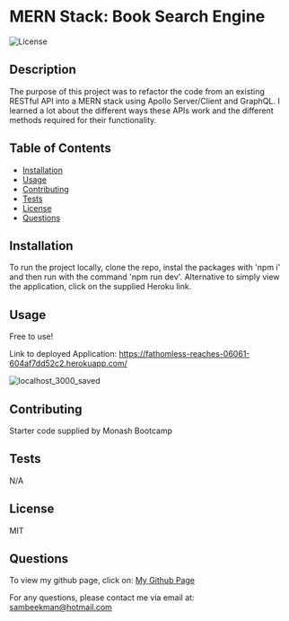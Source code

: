 
# MERN Stack: Book Search Engine

![License](https://img.shields.io/badge/License-MIT-blue)


## Description

The purpose of this project was to refactor the code from an existing RESTful API into a MERN stack using Apollo Server/Client and GraphQL. I learned a lot about the different ways these APIs work and the different methods required for their functionality.


## Table of Contents
- [Installation](#Installation)
- [Usage](#Usage)
- [Contributing](#Contributing)
- [Tests](#Tests)
- [License](#License)
- [Questions](#Questions)


## Installation

To run the project locally, clone the repo, instal the packages with 'npm i' and then run with the command 'npm run dev'. Alternative to simply view the application, click on the supplied Heroku link.


## Usage

Free to use!

Link to deployed Application: https://fathomless-reaches-06061-604af7dd52c2.herokuapp.com/

![localhost_3000_saved](https://github.com/SamBeekman/MERN-Book-Search-Engine/assets/131665093/8efca3f4-754e-41f0-9d58-af19ca51f17d)



## Contributing

Starter code supplied by Monash Bootcamp


## Tests

N/A


## License

MIT


## Questions

To view my github page, click on: [My Github Page](https://www.github.com/SamBeekman)

For any questions, please contact me via email at: sambeekman@hotmail.com
